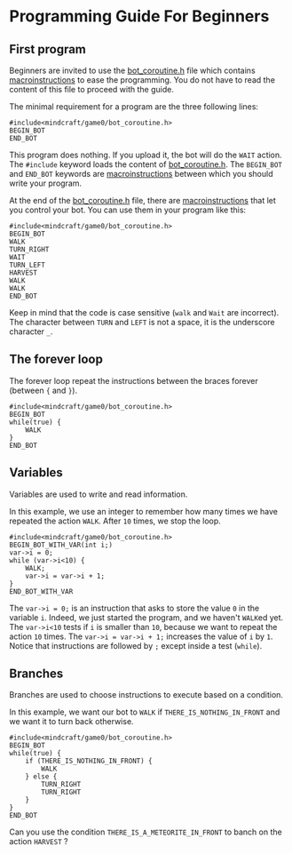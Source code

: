 # Programming Guide For Beginners

## First program

Beginners are invited to use the [bot_coroutine.h](./mindcraft/game0/bot_coroutine.h) file
which contains [macroinstructions](https://en.wikipedia.org/wiki/Macro_(computer_science)) to ease the programming.
You do not have to read the content of this file to proceed with the guide.

The minimal requirement for a program are the three following lines:
```
#include<mindcraft/game0/bot_coroutine.h>
BEGIN_BOT
END_BOT
```
This program does nothing. If you upload it, the bot will do the `WAIT` action.
The `#include` keyword loads the content of [bot_coroutine.h](./mindcraft/game0/bot_coroutine.h).
The `BEGIN_BOT` and `END_BOT` keywords are [macroinstructions](https://en.wikipedia.org/wiki/Macro_(computer_science))
between which you should write your program.

At the end of the [bot_coroutine.h](./mindcraft/game0/bot_coroutine.h) file,
there are [macroinstructions](https://en.wikipedia.org/wiki/Macro_(computer_science)) that let you control your bot.
You can use them in your program like this:
```
#include<mindcraft/game0/bot_coroutine.h>
BEGIN_BOT
WALK
TURN_RIGHT
WAIT
TURN_LEFT
HARVEST
WALK
WALK
END_BOT
```
Keep in mind that the code is case sensitive (`walk` and `Wait` are incorrect).
The character between `TURN` and `LEFT` is not a space, it is the underscore character `_`.

## The forever loop

The forever loop repeat the instructions between the braces forever (between `{` and `}`).

```
#include<mindcraft/game0/bot_coroutine.h>
BEGIN_BOT
while(true) {
	WALK
}
END_BOT
```

## Variables

Variables are used to write and read information.

In this example, we use an integer to remember how many times we have repeated the action `WALK`.
After `10` times, we stop the loop.
```
#include<mindcraft/game0/bot_coroutine.h>
BEGIN_BOT_WITH_VAR(int i;)
var->i = 0;
while (var->i<10) {
	WALK;
	var->i = var->i + 1;
}
END_BOT_WITH_VAR
```
The `var->i = 0;` is an instruction that asks to store the value `0` in the variable `i`.
Indeed, we just started the program, and we haven't `WALK`ed yet.
The `var->i<10` tests if `i` is smaller than `10`, because we want to repeat the action `10` times.
The `var->i = var->i + 1;` increases the value of `i` by `1`.
Notice that instructions are followed by `;` except inside a test (`while`).

## Branches

Branches are used to choose instructions to execute based on a condition.

In this example, we want our bot to `WALK` if `THERE_IS_NOTHING_IN_FRONT` and we want it to turn back otherwise.
```
#include<mindcraft/game0/bot_coroutine.h>
BEGIN_BOT
while(true) {
	if (THERE_IS_NOTHING_IN_FRONT) {
		WALK
	} else {
		TURN_RIGHT
		TURN_RIGHT
	}
}
END_BOT
```

Can you use the condition `THERE_IS_A_METEORITE_IN_FRONT` to banch on the action `HARVEST` ?

